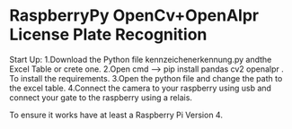 # RaspberryPy OpenCv+OpenAlpr License Plate Recognition

Start Up: 1.Download the Python file kennzeichenerkennung.py andthe Excel Table or crete one.
          2.Open cmd --> pip install pandas cv2 openalpr . To install the requirements.
          3.Open the python file and change the path to the excel table.
          4.Connect the camera to your raspberry using usb and connect your gate to the raspberry using a relais.

To ensure it works have at least a Raspberry Pi Version 4.
